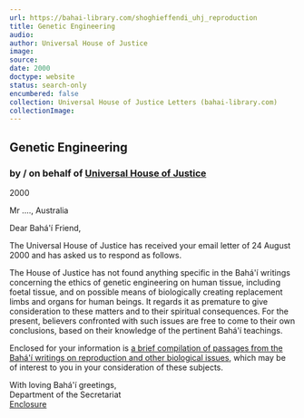 ```yaml
---
url: https://bahai-library.com/shoghieffendi_uhj_reproduction
title: Genetic Engineering
audio: 
author: Universal House of Justice
image: 
source: 
date: 2000
doctype: website
status: search-only
encumbered: false
collection: Universal House of Justice Letters (bahai-library.com)
collectionImage: 
---
```



## Genetic Engineering

### by / on behalf of [Universal House of Justice](https://bahai-library.com/author/Universal+House+of+Justice)

2000


Mr ...., Australia  
  
Dear Bahá'í Friend,  
  
The Universal House of Justice has received your email letter of 24 August 2000 and has asked us to respond as follows.  
  
The House of Justice has not found anything specific in the Bahá'í writings concerning the ethics of genetic engineering on human tissue, including foetal tissue, and on possible means of biologically creating replacement limbs and organs for human beings. It regards it as premature to give consideration to these matters and to their spiritual consequences. For the present, believers confronted with such issues are free to come to their own conclusions, based on their knowledge of the pertinent Bahá'í teachings.  
  
Enclosed for your information is [a brief compilation of passages from the Bahá'í writings on reproduction and other biological issues,](http://bahai-library.com/uhj_compilation_reproduction) which may be of interest to you in your consideration of these subjects.

With loving Bahá'í greetings,  
Department of the Secretariat  
[Enclosure](http://bahai-library.com/uhj_compilation_reproduction)